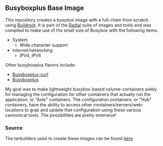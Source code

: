 ## Busyboxplus Base Image

This repository creates a busybox image with a full-chain from scratch using
[Buildroot](http://buildroot.uclibc.org). It is part of the
[Radial](https://github.com/radial) suite of images and tools and was compiled
to make use of the small size of Busybox with the following items:

* System
    * Wide character support
* Internet/networking
    * IPV4, IPV6

Other busyboxplus flavors include:

* [Busyboxplus-curl][bbcurl]
* [Busyboxplus][bbplus]

My goal was to make lightweight busybox-based volume-containers solely for
managing the configuration for other containers that actually run the
application, or "Axle" containers. The configuration containers, or "Hub"
containers, have the ability to access other containers/servers/web-locations to
grab and update that configuration using these various cannonical tools. The
possibilities are pretty extensive!

[bbcurl]: https://index.docker.io/u/radial/busyboxplus-curl
[bbplus]: https://index.docker.io/u/radial/busyboxplus

### Source

The tarbuilders used to create these images can be found [here][repo]

[repo]: https://github.com/radial/core-busyboxplus
